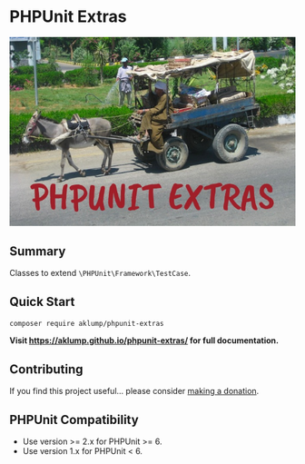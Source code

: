 # PHPUnit Extras

![phpunit_extras](images/screenshot.jpg)

## Summary

Classes to extend `\PHPUnit\Framework\TestCase`.

## Quick Start

    composer require aklump/phpunit-extras

**Visit <https://aklump.github.io/phpunit-extras/> for full documentation.**

## Contributing

If you find this project useful... please consider [making a donation](https://www.paypal.com/cgi-bin/webscr?cmd=_s-xclick&hosted_button_id=4E5KZHDQCEUV8&item_name=Gratitude%20for%20aklump%2Fphpunit_extras).

## PHPUnit Compatibility

* Use version >= 2.x  for PHPUnit >= 6.
* Use version 1.x for PHPUnit < 6.

